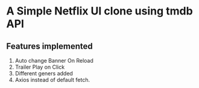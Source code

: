 # A Simple Netflix UI clone using tmdb API

## Features implemented
1. Auto change Banner On Reload
2. Trailer Play on Click
3. Different geners added
4. Axios instead of default fetch.


